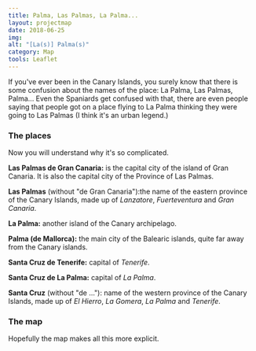 ```yaml
---
title: Palma, Las Palmas, La Palma...
layout: projectmap
date: 2018-06-25
img:
alt: "[La(s)] Palma(s)"
category: Map
tools: Leaflet
---
```


If you've ever been in the Canary Islands, you surely know that there is some confusion about the names of the place: La Palma, Las Palmas, Palma... Even the Spaniards get confused with that, there are even people saying that people got on a place flying to La Palma thinking they were going to Las Palmas (I think it's an urban legend.)

### The places

Now you will understand why it's so complicated.

**Las Palmas de Gran Canaria:** is the capital city of the island of Gran Canaria. It is also the capital city of the Province of Las Palmas.

**Las Palmas** (without "de Gran Canaria"):the name of the eastern province of the Canary Islands, made up of *Lanzatore*, *Fuerteventura* and *Gran Canaria*.

**La Palma:** another island of the Canary archipelago.

**Palma (de Mallorca):** the main city of the Balearic islands, quite far away from the Canary islands.

**Santa Cruz de Tenerife:** capital of *Tenerife*.

**Santa Cruz de La Palma:** capital of *La Palma*.

**Santa Cruz** (without "de ..."): name of the western province of the Canary Islands, made up of *El Hierro*, *La Gomera*, *La Palma* and *Tenerife*.

### The map

Hopefully the map makes all this more explicit.
